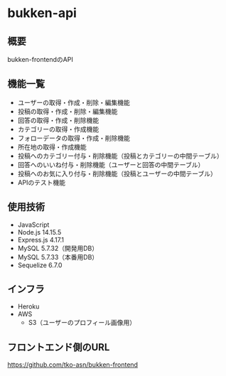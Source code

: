 # bukken-api

## 概要
bukken-frontendのAPI

## 機能一覧
- ユーザーの取得・作成・削除・編集機能
- 投稿の取得・作成・削除・編集機能
- 回答の取得・作成・削除機能
- カテゴリーの取得・作成機能
- フォローデータの取得・作成・削除機能
- 所在地の取得・作成機能
- 投稿へのカテゴリー付与・削除機能（投稿とカテゴリーの中間テーブル）
- 回答へのいいね付与・削除機能（ユーザーと回答の中間テーブル）
- 投稿へのお気に入り付与・削除機能（投稿とユーザーの中間テーブル）
- APIのテスト機能

## 使用技術
- JavaScript
- Node.js 14.15.5
- Express.js 4.17.1
- MySQL 5.7.32（開発用DB）
- MySQL 5.7.33（本番用DB）
- Sequelize 6.7.0

## インフラ
- Heroku
- AWS
  - S3（ユーザーのプロフィール画像用）

## フロントエンド側のURL
https://github.com/tko-asn/bukken-frontend
